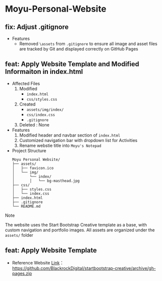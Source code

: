 # Moyu-Personal-Website

## fix: Adjust .gitignore

* Features
    * Removed `\assets` from `.gitignore` to ensure all image and asset files are tracked by Git and displayed correctly on GitHub Pages

## feat: Apply Website Template and Modified Informaiton in index.html

* Affected Files
    1. Modified
        * `index.html`
        * `css/styles.css`
    2. Created
        * `assets/img/index/`
        * `css/index.css`
        * `.gitignore`
    3. Deleted : None
* Features
    1. Modified header and navbar section of `index.html`
    2. Customized navigation bar with dropdown list for Activities
    3. Rename webstie title into `Moyu's Notepad`
* Project Structure
    ```
    Moyu Personal Website/
    ├── assets/
    │   ├── favicon.ico
    │   └── img/
    │       └── index/
    │       │   └── bg-masthead.jpg
    ├── css/
    │   ├── styles.css
    │   └── index.css
    ├── index.html
    ├── .gitignore
    └── README.md
    ```

> [!NOTE]
> The website uses the Start Bootstrap Creative template as a base, with custom navigation and portfolio images. All assets are organized under the `assets/` folder

## feat: Apply Website Template

* Reference Website [Link](https://github.com/BlackrockDigital/startbootstrap-creative/archive/gh-pages.zip)：https://github.com/BlackrockDigital/startbootstrap-creative/archive/gh-pages.zip